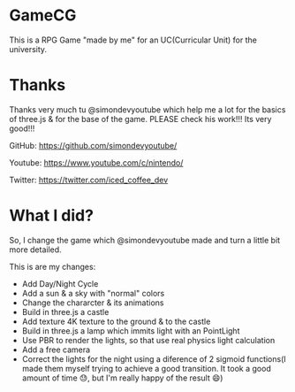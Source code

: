 # GameCG

This is a RPG Game "made by me" for an UC(Curricular Unit) for the university.

# Thanks
Thanks very much tu @simondevyoutube which help me a lot for the basics of three.js & for the base of the game.
PLEASE check his work!!! Its very good!!!

GitHub: https://github.com/simondevyoutube/

Youtube: https://www.youtube.com/c/nintendo/

Twitter: https://twitter.com/iced_coffee_dev

# What I did?
So, I change the game which @simondevyoutube made and turn a little bit more detailed.

This is are my changes:
- Add Day/Night Cycle
- Add a sun & a sky with "normal" colors
- Change the chararcter & its animations
- Build in three.js a castle
- Add texture 4K texture to the ground & to the castle
- Build in three.js a lamp which immits light with an PointLight
- Use PBR to render the lights, so that use real physics light calculation
- Add a free camera
- Correct the lights for the night using a diference of 2 sigmoid functions(I made them myself trying to achieve a good transition. It took a good amount of time :sweat:, but I'm really happy of the result :smile:)
